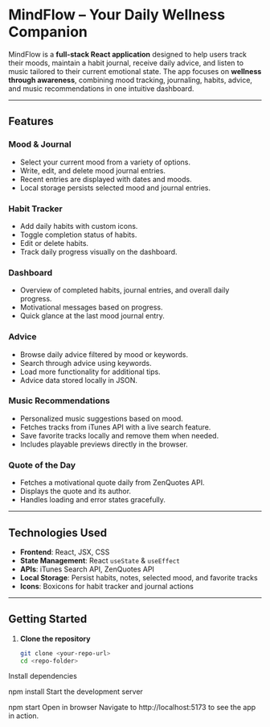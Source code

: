 # MindFlow – Your Daily Wellness Companion

MindFlow is a **full-stack React application** designed to help users track their moods, maintain a habit journal, receive daily advice, and listen to music tailored to their current emotional state. The app focuses on **wellness through awareness**, combining mood tracking, journaling, habits, advice, and music recommendations in one intuitive dashboard.

---

## Features

### Mood & Journal
- Select your current mood from a variety of options.
- Write, edit, and delete mood journal entries.
- Recent entries are displayed with dates and moods.
- Local storage persists selected mood and journal entries.

### Habit Tracker
- Add daily habits with custom icons.
- Toggle completion status of habits.
- Edit or delete habits.
- Track daily progress visually on the dashboard.

### Dashboard
- Overview of completed habits, journal entries, and overall daily progress.
- Motivational messages based on progress.
- Quick glance at the last mood journal entry.

### Advice
- Browse daily advice filtered by mood or keywords.
- Search through advice using keywords.
- Load more functionality for additional tips.
- Advice data stored locally in JSON.

### Music Recommendations
- Personalized music suggestions based on mood.
- Fetches tracks from iTunes API with a live search feature.
- Save favorite tracks locally and remove them when needed.
- Includes playable previews directly in the browser.

### Quote of the Day
- Fetches a motivational quote daily from ZenQuotes API.
- Displays the quote and its author.
- Handles loading and error states gracefully.

---

## Technologies Used
- **Frontend**: React, JSX, CSS
- **State Management**: React `useState` & `useEffect`
- **APIs**: iTunes Search API, ZenQuotes API
- **Local Storage**: Persist habits, notes, selected mood, and favorite tracks
- **Icons**: Boxicons for habit tracker and journal actions

---

## Getting Started

1. **Clone the repository**
   ```bash
   git clone <your-repo-url>
   cd <repo-folder>
Install dependencies

npm install
Start the development server

npm start
Open in browser
Navigate to http://localhost:5173 to see the app in action.

